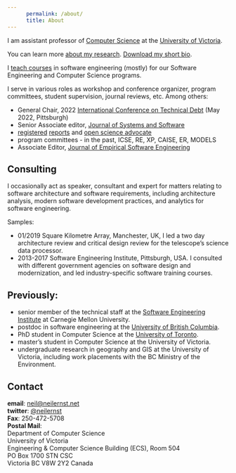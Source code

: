 ```yaml
---
      permalink: /about/
      title: About
---
```


 <!-- <img src="/images/neil-portrait.png" alt="My profile pic" width="100px" class="l-img"> -->

I am assistant professor of [Computer Science](http://www.uvic.ca/engineering/computerscience/index.php) at the [University of Victoria](http://www.uvic.ca). 

You can learn more [about my research](/research). [Download my short bio](/assets/bio-neil-short.txt).

I [teach courses](https://www.uvic.ca/BAN1P/bwckschd.p_disp_dyn_sched) in software engineering (mostly) for our Software Engineering and Computer Science programs. 

I serve in various roles as workshop and conference organizer, program committees, student supervision, journal reviews, etc. Among others:

* General Chair, 2022 [International Conference on Technical Debt](https://conf.researchr.org/home/TechDebt-2022) (May 2022, Pittsburgh)
* Senior Associate editor, [Journal of Systems and Software](https://www.journals.elsevier.com/journal-of-systems-and-software)
* [registered](https://icsme2020.github.io/cfp/RegisteredReportsTrackCFP.html) [reports](https://2020.msrconf.org/track/msr-2020-Registered-Reports) and [open science advocate](https://github.com/emsejournal/openscience/)
* program committees - in the past, ICSE, RE, XP, CAISE, ER, MODELS
* Associate Editor, [Journal of Empirical Software Engineering](https://www.springer.com/journal/10664)

## Consulting 
I occasionally act as speaker, consultant and expert for matters relating to software architecture and software requirements, including architecture analysis, modern software development practices, and analytics for software engineering.

Samples:
* 01/2019 Square Kilometre Array, Manchester, UK, I led a two day architecture review and critical design review for the telescope’s science data processor.
* 2013-2017 Software Engineering Institute, Pittsburgh, USA. I consulted with different government agencies on software design and modernization, and led industry-specific software training courses.

## Previously:

<!--
    * Track co-chair, Negative results in Software Analysis, Evolution, and Reegineering, [SANER 2018](http://saner.unimol.it/). 
    * Program co-chair, [International Conf. on Software Architecture](http://icsa-conferences.org), 2018
* Steering committee, International Working Conf. on [Source Code Analysis and Manipulation](http://www.ieee-scam.org) (SCAM). Submit to SCAM in Madrid, 2018!
* Program co-chair, [Consortium on Software EngineerinR](https://www.cser.ca), 2018
    -->
* senior member of the technical staff at the [Software Engineering Institute](https://www.sei.cmu.edu) at Carnegie Mellon University.
* postdoc in software engineering at the [University of British Columbia](https://www.cs.ubc.ca).
* PhD student in Computer Science at the [University of Toronto](http://www.cs.utoronto.ca).
* master’s student in Computer Science at the University of Victoria.
* undergraduate research in geography and GIS at the University of Victoria, including work placements with the BC Ministry of the Environment.

## Contact
**email**: [neil@neilernst.net](mailto:neil@neilernst.net)<br/>
**twitter**: [@neilernst](https://twitter.com/neilernst)<br/>
**Fax**:  250-472-5708<br/>
**Postal Mail**:<br/>
Department of Computer Science<br/>
University of Victoria<br/>
Engineering & Computer Science Building (ECS), Room 504<br/>
PO Box 1700 STN CSC<br/>
Victoria BC V8W 2Y2 Canada
